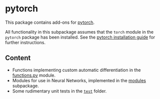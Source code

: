 # pytorch

This package contains add-ons for [pytorch](http://pytorch.org/).

All functionality in this subpackage assumes that the ``torch`` module in the ``pytorch`` package has been installed. See the [pytorch installation guide](https://github.com/pytorch/pytorch#installation) for further instructions.

## Content

- Functions implementing custom automatic differentiation in the [functions.py](functions.py) module.
- Modules for use in Neural Networks, implemented in the [modules](modules) subpackage.
- Some rudimentary unit tests in the [`test`](test) folder.
